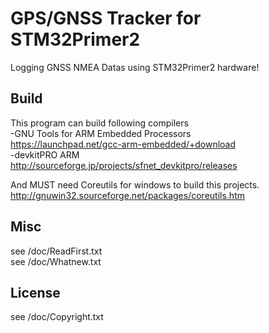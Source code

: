 GPS/GNSS Tracker for STM32Primer2
====================================

Logging GNSS NMEA Datas using STM32Primer2 hardware!


Build
------
This program can build following compilers  
-GNU Tools for ARM Embedded Processors  
 https://launchpad.net/gcc-arm-embedded/+download  
-devkitPRO ARM  
 http://sourceforge.jp/projects/sfnet_devkitpro/releases  
  
And MUST need Coreutils for windows to build this projects.  
 http://gnuwin32.sourceforge.net/packages/coreutils.htm  
  
Misc
---------
see /doc/ReadFirst.txt  
see /doc/Whatnew.txt  

License
-------
see /doc/Copyright.txt  
